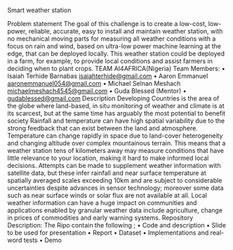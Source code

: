 Smart weather station

Problem statement
The goal of this challenge is to create a low-cost, low-power, reliable, accurate, easy to install and maintain weather station, with no mechanical moving parts for measuring all weather conditions with a focus on rain and wind, based on ultra-low power machine learning at the edge, that can be deployed locally.
This weather station could be deployed in a farm, for example, to provide local conditions and assist farmers in deciding when to plant crops.
TEAM AI4AFRICA(Nigeria)
Team Members: 
•	Isaiah Terhide Barnabas isaiahterhide@gmail.com
•	Aaron Emmanuel             aaronemmanuel054@gmail.com
•	Michael Selnan Meshach michaelmeshach4545@gmail.com
•	Guda Blessed (Mentor)
•	gudablessed@gmail.com
Description
Developing Countries is the area of the globe where land-based, in situ monitoring of weather and climate is at its scarcest, but at the same time has arguably the most potential to benefit society
Rainfall and temperature can have high spatial variability due to the strong feedback that can exist between the land and atmosphere. Temperature can change rapidly in space due to land-cover heterogeneity and changing altitude over complex mountainous terrain. This means that a weather station tens of kilometers away may measure conditions that have little relevance to your location, making it hard to make informed local decisions.
Attempts can be made to supplement weather information with satellite data, but these infer rainfall and near surface temperature at spatially averaged scales exceeding 10km and are subject to considerable uncertainties despite advances in sensor technology; moreover some data such as near surface winds or solar flux are not available at all.
Local weather information can have a huge impact on communities and applications enabled by granular weather data include agriculture, change in prices of commodities and early warning systems.
Repository Description:
The Ripo contain the following ;
•	Code and description
•	Slide to be used for presentation 
•	Report 
•	Dataset
•	Implementations and real-word tests 
•	Demo
